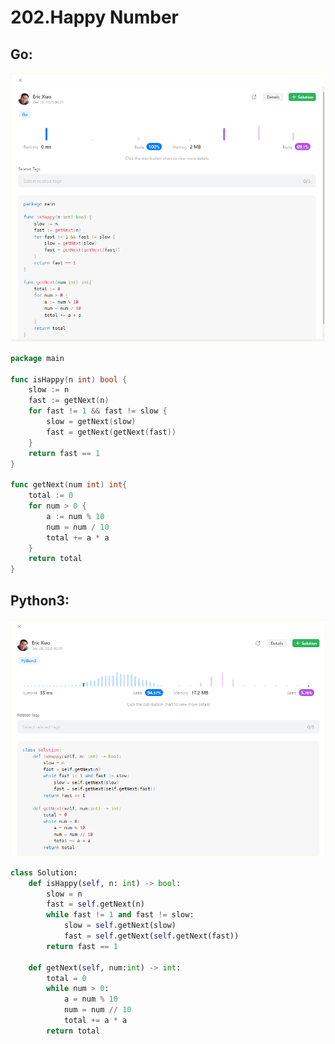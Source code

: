# 202.Happy Number

## Go:

![Go Screenshot](./202.Screenshot-Go-2023-12-26.png)

```go
package main

func isHappy(n int) bool {
    slow := n
    fast := getNext(n)
    for fast != 1 && fast != slow {
        slow = getNext(slow)
        fast = getNext(getNext(fast))
    }
    return fast == 1
}

func getNext(num int) int{
    total := 0
    for num > 0 {
        a := num % 10
        num = num / 10
        total += a * a
    }
    return total
}
```

## Python3:

![Python3 Screenshot](./202.Screenshot-Python3-2023-12-26.png)

```python
class Solution:
    def isHappy(self, n: int) -> bool:
        slow = n
        fast = self.getNext(n)
        while fast != 1 and fast != slow:
            slow = self.getNext(slow)
            fast = self.getNext(self.getNext(fast))
        return fast == 1

    def getNext(self, num:int) -> int:
        total = 0
        while num > 0:
            a = num % 10
            num = num // 10
            total += a * a
        return total
```


